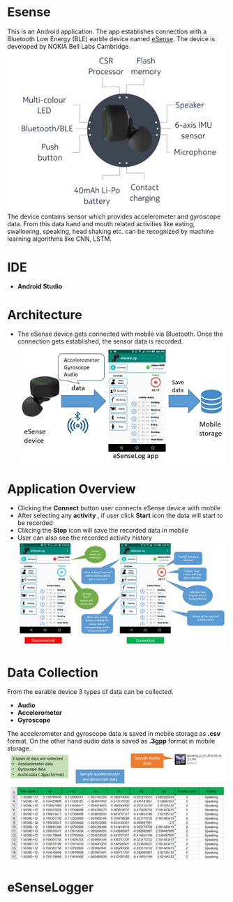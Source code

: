 # Esense

This is an Android application. The app establishes connection with a Bluetooth Low Energy (BLE) earble device named [eSense](http://www.esense.io/). The device is developed by NOKIA Bell Labs Cambridge. <br/>
![](images/esensedevice.png)
<br/>The device contains sensor which provides accelerometer and gyroscope data. From this data hand and mouth related activities like eating, swallowing, speaking, head shaking etc. can be recognized by machine learning algorithms like CNN, LSTM.

# IDE

- **Android Studio**

# Architecture
- The eSense device gets connected with mobile via Bluetooth. Once the connection gets established, the sensor data is recorded.
![](images/architecture.png)

# Application Overview
- Clicking the **Connect** button user connects eSense device with mobile
- After selecting any **activity** , if user click **Start** icon the data will start to be recorded
- Clikcing the **Stop** icon will save the recorded data in mobile
- User can also see the recorded activity history
![](images/appoverview.png)

# Data Collection
From the earable device 3 types of data can be collected.
  - **Audio**
  - **Accelerometer**
  - **Gyroscope**

The accelerometer and gyroscope data is saved in mobile storage as **.csv** format. On the other hand audio data is saved as **.3gpp** format in mobile storage.
![](images/datatype.png)
# eSenseLogger
